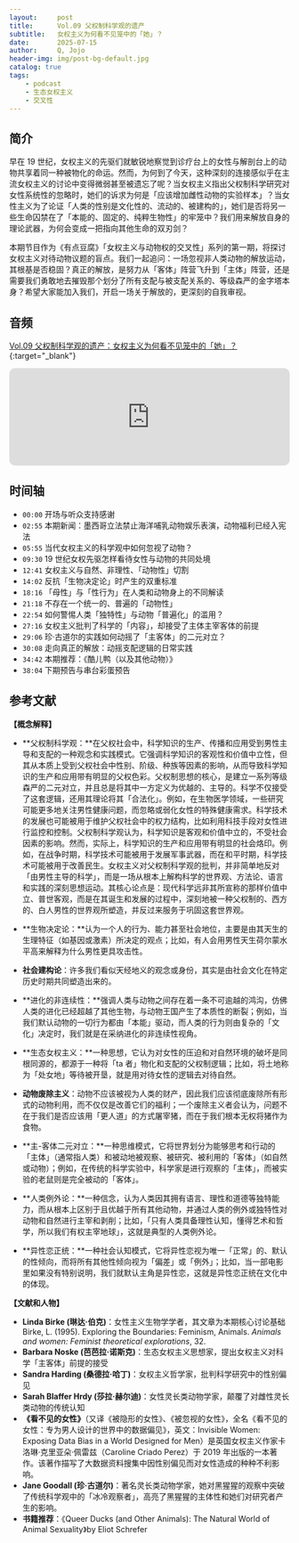 ```yaml
---
layout:     post
title:      Vol.09 父权制科学观的遗产
subtitle:   女权主义为何看不见笼中的「她」？
date:       2025-07-15
author:     Q, Jojo
header-img: img/post-bg-default.jpg
catalog: true
tags:
    - podcast
    - 生态女权主义
    - 交叉性
---
```


## 简介

早在 19 世纪，女权主义的先驱们就敏锐地察觉到诊疗台上的女性与解剖台上的动物共享着同一种被物化的命运。然而，为何到了今天，这种深刻的连接感似乎在主流女权主义的讨论中变得微弱甚至被遗忘了呢？当女权主义指出父权制科学研究对女性系统性的忽略时，她们的诉求为何是「应该增加雌性动物的实验样本」？当女性主义为了论证「人类的性别是文化性的、流动的、被建构的」，她们是否将另一些生命囚禁在了「本能的、固定的、纯粹生物性」的牢笼中？我们用来解放自身的理论武器，为何会变成一把指向其他生命的双刃剑？

本期节目作为《有点豆腐》「女权主义与动物权的交叉性」系列的第一期，将探讨女权主义对待动物议题的盲点。我们一起追问：一场忽视非人类动物的解放运动，其根基是否稳固？真正的解放，是努力从「客体」阵营飞升到「主体」阵营，还是需要我们勇敢地去摧毁那个划分了所有支配与被支配关系的、等级森严的金字塔本身？希望大家能加入我们，开启一场关于解放的，更深刻的自我审视。

## 音频

[Vol.09 父权制科学观的遗产：女权主义为何看不见笼中的「她」？](https://www.xiaoyuzhoufm.com/episode/6875143a93fd2d72b829b5ac){:target="_blank"}

<iframe allow="autoplay *; encrypted-media *; fullscreen *; clipboard-write" frameborder="0" height="175" style="width:100%;max-width:660px;overflow:hidden;border-radius:10px;" sandbox="allow-forms allow-popups allow-same-origin allow-scripts allow-storage-access-by-user-activation allow-top-navigation-by-user-activation" src="https://embed.podcasts.apple.com/cn/podcast/vol-09-%E7%88%B6%E6%9D%83%E5%88%B6%E7%A7%91%E5%AD%A6%E8%A7%82%E7%9A%84%E9%81%97%E4%BA%A7-%E5%A5%B3%E6%9D%83%E4%B8%BB%E4%B9%89%E4%B8%BA%E4%BD%95%E7%9C%8B%E4%B8%8D%E8%A7%81%E7%AC%BC%E4%B8%AD%E7%9A%84-%E5%A5%B9/id1794418651?i=1000717347732"></iframe>

## 时间轴 

* `00:00` 开场与听众支持感谢
* `02:55` 本期新闻：墨西哥立法禁止海洋哺乳动物娱乐表演，动物福利已经入宪法
* `05:55` 当代女权主义的科学观中如何忽视了动物？
* `09:30` 19 世纪女权先驱怎样看待女性与动物的共同处境
* `12:41` 女权主义与自然、非理性、「动物性」切割
* `14:02` 反抗「生物决定论」时产生的双重标准
* `18:16` 「母性」与「性行为」在人类和动物身上的不同解读
* `21:18` 不存在一个统一的、普遍的「动物性」
* `22:54` 如何警惕人类「独特性」与动物「普遍化」的滥用？
* `27:16` 女权主义批判了科学的「内容」，却接受了主体主宰客体的前提
* `29:06` 珍·古道尔的实践如何动摇了「主客体」的二元对立？
* `30:08` 走向真正的解放：动摇支配逻辑的日常实践
* `34:42` 本期推荐：《酷儿鸭（以及其他动物）》
* `38:04` 下期预告与串台彩蛋预告

## 参考文献

**【概念解释】**

* **父权制科学观：**在父权社会中，科学知识的生产、传播和应用受到男性主导和支配的一种观念和实践模式。它强调科学知识的客观性和价值中立性，但其从本质上受到父权社会中性别、阶级、种族等因素的影响，从而导致科学知识的生产和应用带有明显的父权色彩。父权制思想的核心，是建立一系列等级森严的二元对立，并且总是将其中一方定义为优越的、主导的。科学不仅接受了这套逻辑，还用其理论将其「合法化」。例如，在生物医学领域，一些研究可能更多地关注男性健康问题，而忽略或弱化女性的特殊健康需求。科学技术的发展也可能被用于维护父权社会中的权力结构，比如利用科技手段对女性进行监控和控制。父权制科学观认为，科学知识是客观和价值中立的，不受社会因素的影响。然而，实际上，科学知识的生产和应用带有明显的社会烙印。例如，在战争时期，科学技术可能被用于发展军事武器，而在和平时期，科学技术可能被用于改善民生。女权主义对父权制科学观的批判，并非简单地反对「由男性主导的科学」，而是一场从根本上解构科学的世界观、方法论、语言和实践的深刻思想运动。其核心论点是：现代科学远非其所宣称的那样价值中立、普世客观，而是在其诞生和发展的过程中，深刻地被一种父权制的、西方的、白人男性的世界观所塑造，并反过来服务于巩固这套世界观。


* **生物决定论：**认为一个人的行为、能力甚至社会地位，主要是由其天生的生理特征（如基因或激素）所决定的观点；比如，有人会用男性天生荷尔蒙水平高来解释为什么男性更具攻击性。


* **社会建构论**：许多我们看似天经地义的观念或身份，其实是由社会文化在特定历史时期共同塑造出来的。


* **进化的非连续性：**强调人类与动物之间存在着一条不可逾越的鸿沟，仿佛人类的进化已经超越了其他生物，与动物王国产生了本质性的断裂；例如，当我们默认动物的一切行为都由「本能」驱动，而人类的行为则由复杂的「文化」决定时，我们就是在采纳进化的非连续性视角。


* **生态女权主义：**一种思想，它认为对女性的压迫和对自然环境的破坏是同根同源的，都源于一种将「ta 者」物化和支配的父权制逻辑；比如，将土地称为「处女地」等待被开垦，就是用对待女性的逻辑去对待自然。


* **动物废除主义**：动物不应该被视为人类的财产，因此我们应该彻底废除所有形式的动物利用，而不仅仅是改善它们的福利；一个废除主义者会认为，问题不在于我们是否应该用「更人道」的方式屠宰猪，而在于我们根本无权将猪作为食物。


* **主-客体二元对立：**一种思维模式，它将世界划分为能够思考和行动的「主体」（通常指人类）和被动地被观察、被研究、被利用的「客体」（如自然或动物）；例如，在传统的科学实验中，科学家是进行观察的「主体」，而被实验的老鼠则是完全被动的「客体」。


* **人类例外论：**一种信念，认为人类因其拥有语言、理性和道德等独特能力，而从根本上区别于且优越于所有其他动物，并通过人类的例外或独特性对动物和自然进行主宰和剥削；比如，「只有人类具备理性认知，懂得艺术和哲学，所以我们有权主宰地球」，这就是典型的人类例外论。


* **异性恋正统：**一种社会认知模式，它将异性恋视为唯一「正常」的、默认的性倾向，而将所有其他性倾向视为「偏差」或「例外」；比如，当一部电影里如果没有特别说明，我们就默认主角是异性恋，这就是异性恋正统在文化中的体现。


**【文献和人物】**


* **Linda Birke (琳达·伯克)**：女性主义生物学学者，其文章为本期核心讨论基础 Birke, L. (1995). Exploring the Boundaries: Feminism, Animals. *Animals and women: Feminist theoretical explorations*, 32.
* **Barbara Noske (芭芭拉·诺斯克)**：生态女权主义思想家，提出女权主义对科学「主客体」前提的接受
* **Sandra Harding (桑德拉·哈丁)**：女权主义哲学家，批判科学研究中的性别偏见
* **Sarah Blaffer Hrdy (莎拉·赫尔迪)**：女性灵长类动物学家，颠覆了对雌性灵长类动物的传统认知
* **《看不见的女性》**（又译《被隐形的女性》、《被忽视的女性》，全名《看不见的女性：专为男人设计的世界中的数据偏见》，英文：Invisible Women: Exposing Data Bias in a World Designed for Men）是英国女权主义作家卡洛琳·克里亚朵·佩雷兹（Caroline Criado Perez）于 2019 年出版的一本著作。该著作描写了大数据资料搜集中因性别偏见而对女性造成的种种不利影响。
* **Jane Goodall (珍·古道尔)**：著名灵长类动物学家，她对黑猩猩的观察中突破了传统科学观中的「冰冷观察者」，高亮了黑猩猩的主体性和她们对研究者产生的影响。
* **书籍推荐**：《Queer Ducks (and Other Animals): The Natural World of Animal Sexuality》by Eliot Schrefer
